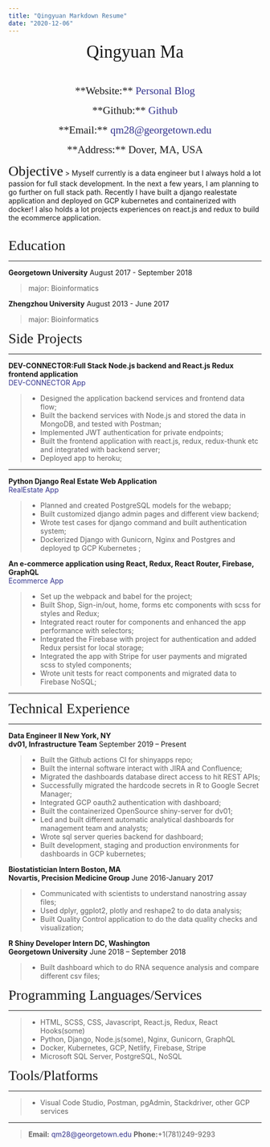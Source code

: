 ```yaml
---
title: "Qingyuan Markdown Resume"
date: "2020-12-06"
---
```

<style type="text/css" media="screen">
a:link { color:#33348e; text-decoration: none; }
a:visited { color:#33348e; text-decoration: none; }
a:hover { color:#33348e; text-decoration: none; background-color: #55c57a;
  color: #fff;
  box-shadow: 0 1rem 2rem rgba(0, 0, 0, 0.15);
  transform: translateY(-2px); }
a:active { color:#7476b4; text-decoration: underline; }
</style>

<p style="text-align: center;">
    <span style="font-family:Didot; font-size:2.5em;">
        Qingyuan Ma
    </span>
</p>
<br />
<p style="text-align: center;">
    <span style="font-family:Didot; font-size:1.5em;">
        **Website:** 
        <a href='https://practical-wilson-f5e974.netlify.app/' target='_blank'>
            Personal Blog
        </a>
    </span>
</p>
<p style="text-align: center;">
    <span style="font-family:Didot; font-size:1.5em;">
        **Github:**
        <a href='https://github.com/qm994' target='_blank'>Github</a>
    </span>
</p>
<p style="text-align: center;">
    <span style="font-family:Didot; font-size:1.5em;">
        **Email:**
        <a href='mailto: qm28@georgetown.edu'>qm28@georgetown.edu</a>
    </span>
</p>
<p style="text-align: center;">
    <span style="font-family:Didot; font-size:1.5em;">
        **Address:**
        Dover, MA, USA
    </span>
</p>
<span style="font-family:Didot; font-size:2em;">Objective</span>
> Myself currently is a data engineer but I always hold a lot passion for full stack development. In the next a few years, I am planning to go further on full stack path. Recently I have built a django realestate application and deployed on GCP kubernetes and containerized with docker! I also holds a lot projects experiences on react.js and redux to build the ecommerce application.
<br />
<br />

<span style="font-family:Didot; font-size:2em;">Education</span>
- - - -
**Georgetown University**                                August 2017 - September 2018
   
> major: Bioinformatics

**Zhengzhou University**                                 August 2013 - June 2017
> major: Bioinformatics

<span style="font-family:Didot; font-size:2em;">Side Projects</span>
- - - -

**DEV-CONNECTOR:Full Stack Node.js backend and React.js Redux frontend application** <br />
[DEV-CONNECTOR App](https://arcane-ridge-94605.herokuapp.com)
> * Designed the application backend services and frontend data flow;
> * Built the backend services with Node.js and stored the data in MongoDB, and tested with Postman;
> * Implemented JWT authentication for private endpoints;
> * Built the frontend application with react.js, redux, redux-thunk etc and integrated with backend server;
> * Deployed app to heroku;
- - - -

**Python Django Real Estate Web Application** <br />
[RealEstate App](http://www.qmrealestate.co)
> * Planned and created PostgreSQL models for the webapp;
> * Built customized django admin pages and different view backend;
> * Wrote test cases for django command and built authentication system;
> * Dockerized Django with Gunicorn, Nginx and Postgres and deployed tp GCP Kubernetes ;

**An e-commerce application using React, Redux, React Router, Firebase, GraphQL** <br />
[Ecommerce App](https://ecommerce-9d3b6.web.app)
> * Set up the webpack and babel for the project;
> * Built Shop, Sign-in/out, home, forms etc components with scss for styles and Redux;
> * Integrated react router for components and enhanced the app performance with selectors;
> * Integrated the Firebase with project for authentication and added Redux persist for local storage;
> * Integrated the app with Stripe for user payments and migrated scss to styled components;
> * Wrote unit tests for react components and migrated data to Firebase NoSQL;
- - - -

<span style="font-family:Didot; font-size:2em;">Technical Experience</span>
- - - -
**Data Engineer II New York, NY**
<br />
**dv01, Infrastructure Team**               September 2019 – Present
> * Built the Github actions CI for shinyapps repo;
> * Built the internal software interact with JIRA and Confluence;
> * Migrated the dashboards database direct access to hit REST APIs; 
> * Successfully migrated the hardcode secrets in R to Google Secret Manager;
> * Integrated GCP oauth2 authentication with dashboard;
> * Built the containerized OpenSource shiny-server for dv01;
> * Led and built different automatic analytical dashboards for management team and analysts; 
> * Wrote sql server queries backend for dashboard;
> * Built development, staging and production environments for dashboards in GCP kubernetes;


**Biostatistician Intern Boston, MA**
<br />
**Novartis, Precision Medicine Group**      June 2016-January 2017
> * Communicated with scientists to understand nanostring assay files;
> * Used dplyr, ggplot2, plotly and reshape2 to do data analysis;
> * Built Quality Control application to do the data quality checks and visualization;


**R Shiny Developer Intern DC, Washington**
<br />
**Georgetown University**                   June 2018 – September 2018
> * Built dashboard which to do RNA sequence analysis and compare different csv files;

<span style="font-family:Didot; font-size:2em;">Programming Languages/Services</span>
<br />
- - - -

   >* HTML, SCSS, CSS, Javascript, React.js, Redux, React Hooks(some) 
   >* Python, Django, Node.js(some), Nginx, Gunicorn, GraphQL
   >* Docker, Kubernetes, GCP, Netlify, Firebase, Stripe
   >* Microsoft SQL Server, PostgreSQL, NoSQL

<span style="font-family:Didot; font-size:2em;">Tools/Platforms</span>
<br />
- - - -

> * Visual Code Studio, Postman, pgAdmin, Stackdriver, other GCP services

     

- - - -
> **Email:** qm28@georgetown.edu
> **Phone:**+1(781)249-9293